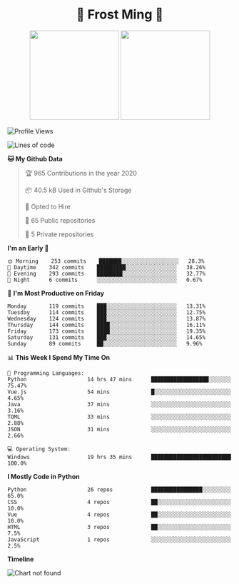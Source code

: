 <h1 align="center">🦄 Frost Ming 🐍</h1>

<p align="center">
  <img height="200" src="https://github-readme-stats.vercel.app/api?username=frostming&show_icons=true&theme=dracula&include_all_commits=true" />
  <img height="200" src="https://github-readme-stats.vercel.app/api/top-langs/?username=frostming&theme=dracula&show_icons=true" />
</p>

<!--START_SECTION:waka-->
![Profile Views](http://img.shields.io/badge/Profile%20Views-131-blue)

![Lines of code](https://img.shields.io/badge/From%20Hello%20World%20I%27ve%20Written-9.5%20million%20Lines%20of%20code-blue)

**🐱 My Github Data** 

> 🏆 965 Contributions in the year 2020
 > 
> 📦 40.5 kB Used in Github's Storage 
 > 
> 💼 Opted to Hire
 > 
> 📜 65 Public repositories
 > 
> 🔑 5 Private repositories 

**I'm an Early 🐤** 

```text
🌞 Morning    253 commits    ███████░░░░░░░░░░░░░░░░░░   28.3% 
🌆 Daytime    342 commits    █████████░░░░░░░░░░░░░░░░   38.26% 
🌃 Evening    293 commits    ████████░░░░░░░░░░░░░░░░░   32.77% 
🌙 Night      6 commits      ░░░░░░░░░░░░░░░░░░░░░░░░░   0.67%

```
📅 **I'm Most Productive on Friday** 

```text
Monday       119 commits    ███░░░░░░░░░░░░░░░░░░░░░░   13.31% 
Tuesday      114 commits    ███░░░░░░░░░░░░░░░░░░░░░░   12.75% 
Wednesday    124 commits    ███░░░░░░░░░░░░░░░░░░░░░░   13.87% 
Thursday     144 commits    ████░░░░░░░░░░░░░░░░░░░░░   16.11% 
Friday       173 commits    ████░░░░░░░░░░░░░░░░░░░░░   19.35% 
Saturday     131 commits    ███░░░░░░░░░░░░░░░░░░░░░░   14.65% 
Sunday       89 commits     ██░░░░░░░░░░░░░░░░░░░░░░░   9.96%

```


📊 **This Week I Spend My Time On** 

```text
💬 Programming Languages: 
Python                   14 hrs 47 mins      ██████████████████░░░░░░░   75.47% 
Vue.js                   54 mins             █░░░░░░░░░░░░░░░░░░░░░░░░   4.65% 
Java                     37 mins             ░░░░░░░░░░░░░░░░░░░░░░░░░   3.16% 
TOML                     33 mins             ░░░░░░░░░░░░░░░░░░░░░░░░░   2.88% 
JSON                     31 mins             ░░░░░░░░░░░░░░░░░░░░░░░░░   2.66%

💻 Operating System: 
Windows                  19 hrs 35 mins      █████████████████████████   100.0%

```

**I Mostly Code in Python** 

```text
Python                   26 repos            ████████████████░░░░░░░░░   65.0% 
CSS                      4 repos             ██░░░░░░░░░░░░░░░░░░░░░░░   10.0% 
Vue                      4 repos             ██░░░░░░░░░░░░░░░░░░░░░░░   10.0% 
HTML                     3 repos             ██░░░░░░░░░░░░░░░░░░░░░░░   7.5% 
JavaScript               1 repos             ░░░░░░░░░░░░░░░░░░░░░░░░░   2.5%

```


**Timeline**

![Chart not found](https://github.com/frostming/frostming/blob/master/charts/bar_graph.png) 


<!--END_SECTION:waka-->
